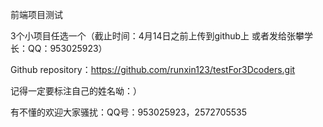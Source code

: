 前端项目测试

3个小项目任选一个（截止时间：4月14日之前上传到github上 或者发给张攀学长：QQ：953025923）

Github
repository：https://github.com/runxin123/testFor3Dcoders.git

记得一定要标注自己的姓名呦：）

有不懂的欢迎大家骚扰：QQ号：953025923，2572705535
